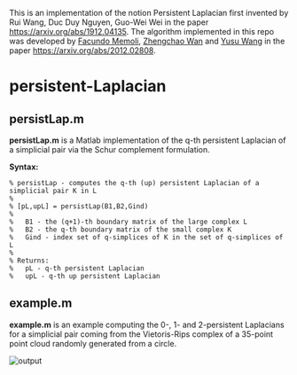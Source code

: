 This is an implementation of the notion Persistent Laplacian first invented by Rui Wang, Duc Duy Nguyen, Guo-Wei Wei in the paper https://arxiv.org/abs/1912.04135. The algorithm implemented in this repo was developed by [Facundo Memoli](https://people.math.osu.edu/memolitechera.1/), [Zhengchao Wan](https://math.osu.edu/people/wan.252-0) and [Yusu Wang](http://yusu.belkin-wang.org) in the paper https://arxiv.org/abs/2012.02808.

# persistent-Laplacian
## persistLap.m
**persistLap.m** is a Matlab implementation of the q-th persistent Laplacian of a simplicial pair via the Schur complement formulation.

**Syntax:**
```
% persistLap - computes the q-th (up) persistent Laplacian of a simplicial pair K in L
%
% [pL,upL] = persistLap(B1,B2,Gind)
%
%	B1 - the (q+1)-th boundary matrix of the large complex L
%	B2 - the q-th boundary matrix of the small complex K
%	Gind - index set of q-simplices of K in the set of q-simplices of L
%
% Returns:
%	pL - q-th persistent Laplacian
%	upL - q-th up persistent Laplacian
```

## example.m
**example.m** is an example computing the 0-, 1- and 2-persistent Laplacians for a simplicial pair coming from the Vietoris-Rips complex of a 35-point point cloud randomly generated from a circle. 

![output](https://github.com/ZhengchaoW/persistent-Laplacian/blob/main/points.jpg?raw=true)
